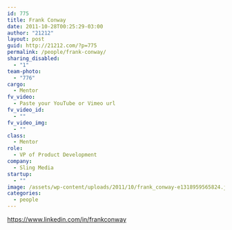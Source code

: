 ```yaml
---
id: 775
title: Frank Conway
date: 2011-10-28T00:25:29-03:00
author: "21212"
layout: post
guid: http://21212.com/?p=775
permalink: /people/frank-conway/
sharing_disabled:
  - "1"
team-photo:
  - "776"
cargo:
  - Mentor
fv_video:
  - Paste your YouTube or Vimeo url
fv_video_id:
  - ""
fv_video_img:
  - ""
class:
  - Mentor
role:
  - VP of Product Development
company:
  - Sling Media
startup:
  - ""
image: /assets/wp-content/uploads/2011/10/frank_conway-e1318959565824.jpeg
categories:
  - people
---
```

https://www.linkedin.com/in/frankconway
